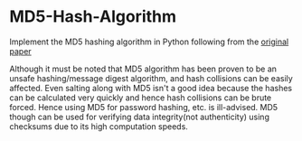 # MD5-Hash-Algorithm
Implement the MD5 hashing algorithm in Python following from the [original paper](https://tools.ietf.org/html/rfc1321)

Although it must be noted that MD5 algorithm has been proven to be an unsafe hashing/message digest algorithm, and hash collisions can be easily affected. Even salting along with MD5 isn't a good idea because the hashes can be calculated very quickly and hence hash collisions can be brute forced.
Hence using MD5 for password hashing, etc. is ill-advised.
MD5 though can be used for verifying data integrity(not authenticity) using checksums due to its high computation speeds.
